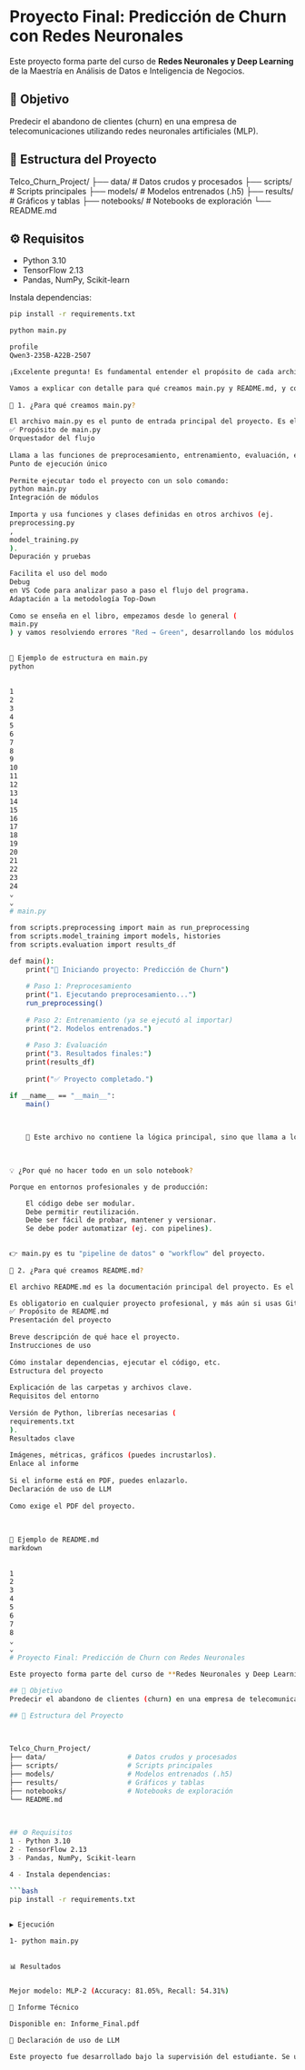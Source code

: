 # Proyecto Final: Predicción de Churn con Redes Neuronales

Este proyecto forma parte del curso de **Redes Neuronales y Deep Learning** de la Maestría en Análisis de Datos e Inteligencia de Negocios.

## 🎯 Objetivo
Predecir el abandono de clientes (churn) en una empresa de telecomunicaciones utilizando redes neuronales artificiales (MLP).

## 📂 Estructura del Proyecto

Telco_Churn_Project/
├── data/                    # Datos crudos y procesados
├── scripts/                 # Scripts principales
├── models/                  # Modelos entrenados (.h5)
├── results/                 # Gráficos y tablas
├── notebooks/               # Notebooks de exploración
└── README.md 
 

## ⚙️ Requisitos
- Python 3.10
- TensorFlow 2.13
- Pandas, NumPy, Scikit-learn

Instala dependencias:
```bash
pip install -r requirements.txt

python main.py

profile
Qwen3-235B-A22B-2507

¡Excelente pregunta! Es fundamental entender el propósito de cada archivo en un proyecto profesional de Redes Neuronales y Deep Learning, como el que estamos desarrollando para tu maestría. 

Vamos a explicar con detalle para qué creamos main.py y README.md, y cómo se alinean con las buenas prácticas del curso, el uso de VS Code, Git/GitHub y la metodología Top-Down que se enseña en el libro. 
 
📁 1. ¿Para qué creamos main.py? 

El archivo main.py es el punto de entrada principal del proyecto. Es el "script principal" que coordina y ejecuta las diferentes partes del sistema. 
✅ Propósito de main.py 
Orquestador del flujo
	
Llama a las funciones de preprocesamiento, entrenamiento, evaluación, etc., en el orden correcto.
Punto de ejecución único
	
Permite ejecutar todo el proyecto con un solo comando:
python main.py
Integración de módulos
	
Importa y usa funciones y clases definidas en otros archivos (ej.
preprocessing.py
,
model_training.py
).
Depuración y pruebas
	
Facilita el uso del modo
Debug
en VS Code para analizar paso a paso el flujo del programa.
Adaptación a la metodología Top-Down
	
Como se enseña en el libro, empezamos desde lo general (
main.py
) y vamos resolviendo errores "Red → Green", desarrollando los módulos necesarios.
 
 
🧩 Ejemplo de estructura en main.py 
python
 
 
1
2
3
4
5
6
7
8
9
10
11
12
13
14
15
16
17
18
19
20
21
22
23
24
⌄
⌄
# main.py

from scripts.preprocessing import main as run_preprocessing
from scripts.model_training import models, histories
from scripts.evaluation import results_df

def main():
    print("🚀 Iniciando proyecto: Predicción de Churn")
    
    # Paso 1: Preprocesamiento
    print("1. Ejecutando preprocesamiento...")
    run_preprocessing()
    
    # Paso 2: Entrenamiento (ya se ejecutó al importar)
    print("2. Modelos entrenados.")
    
    # Paso 3: Evaluación
    print("3. Resultados finales:")
    print(results_df)
    
    print("✅ Proyecto completado.")

if __name__ == "__main__":
    main()
 
 

    🔁 Este archivo no contiene la lógica principal, sino que llama a los scripts modulares que ya desarrollamos. 
     

 
💡 ¿Por qué no hacer todo en un solo notebook? 

Porque en entornos profesionales y de producción: 

    El código debe ser modular.
    Debe permitir reutilización.
    Debe ser fácil de probar, mantener y versionar.
    Se debe poder automatizar (ej. con pipelines).
     

👉 main.py es tu "pipeline de datos" o "workflow" del proyecto. 
 
📄 2. ¿Para qué creamos README.md? 

El archivo README.md es la documentación principal del proyecto. Es el primer archivo que un revisor, profesor o colega leerá cuando abra tu repositorio. 

Es obligatorio en cualquier proyecto profesional, y más aún si usas GitHub. 
✅ Propósito de README.md 
Presentación del proyecto
	
Breve descripción de qué hace el proyecto.
Instrucciones de uso
	
Cómo instalar dependencias, ejecutar el código, etc.
Estructura del proyecto
	
Explicación de las carpetas y archivos clave.
Requisitos del entorno
	
Versión de Python, librerías necesarias (
requirements.txt
).
Resultados clave
	
Imágenes, métricas, gráficos (puedes incrustarlos).
Enlace al informe
	
Si el informe está en PDF, puedes enlazarlo.
Declaración de uso de LLM
	
Como exige el PDF del proyecto.
 
 
 
📝 Ejemplo de README.md 
markdown
 
 
1
2
3
4
5
6
7
8
⌄
⌄
# Proyecto Final: Predicción de Churn con Redes Neuronales

Este proyecto forma parte del curso de **Redes Neuronales y Deep Learning** de la Maestría en Análisis de Datos e Inteligencia de Negocios.

## 🎯 Objetivo
Predecir el abandono de clientes (churn) en una empresa de telecomunicaciones utilizando redes neuronales artificiales (MLP).

## 📂 Estructura del Proyecto
 
 

Telco_Churn_Project/
├── data/                    # Datos crudos y procesados
├── scripts/                 # Scripts principales
├── models/                  # Modelos entrenados (.h5)
├── results/                 # Gráficos y tablas
├── notebooks/               # Notebooks de exploración
└── README.md 
 
 

## ⚙️ Requisitos
1 - Python 3.10
2 - TensorFlow 2.13
3 - Pandas, NumPy, Scikit-learn

4 - Instala dependencias:

```bash
pip install -r requirements.txt
 
 
▶️ Ejecución 

1- python main.py
 
 
📊 Resultados 

   
Mejor modelo: MLP-2 (Accuracy: 81.05%, Recall: 54.31%)

📄 Informe Técnico 

Disponible en: Informe_Final.pdf  

🤖 Declaración de uso de LLM 

Este proyecto fue desarrollado bajo la supervisión del estudiante. Se utilizó una herramienta de inteligencia artificial generativa (LLM) para asistir en la redacción, estructura del código y explicaciones técnicas. Todas las decisiones de modelado, análisis de resultados y validación fueron realizadas y verificadas por el autor. 

